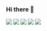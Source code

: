 ### Hi there 👋

![](https://github-profile-summary-cards.vercel.app/api/cards/profile-details?username=Coekjan&theme=nord_bright)
![](https://github-profile-summary-cards.vercel.app/api/cards/repos-per-language?username=Coekjan&theme=nord_bright)
![](https://github-profile-summary-cards.vercel.app/api/cards/most-commit-language?username=Coekjan&theme=nord_bright)
![](https://github-profile-summary-cards.vercel.app/api/cards/stats?username=Coekjan&theme=nord_bright)
![](https://github-profile-summary-cards.vercel.app/api/cards/productive-time?username=Coekjan&theme=nord_bright&utcOffset=8)
